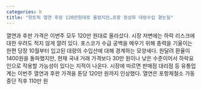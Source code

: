```yaml
---
categories: h
title: "핫토픽 열연 후판 120만원대로 올렸지만…포항 정상화 대량수입 곁눈질"
---
```

열연과 후판 가격은 이번주 모두 120만 원대로 올라섰다. 시장 저변에는 하락 리스크에 대한 우려도 적지 않게 깔려 있다. 포스코가 수급 공백을 메우기 위해 총력을 기울이는 한편 당장 10월부터 입고된 대량의 수입산에 대해 경계하는 모양새다. 원달려 환율이 1400원을 돌파했지만, 현재 국내 거래 가격보다 30만 원이나 낮은 수준이어서 하락요인으로 작용할 가능성이 있다는 지적이 나온다. 시장에 따르면 판매점 대리점 등 유통업계는 이번주 열연과 후판 가격을 톤당 120만 원까지 인상했다. 열연은 포항제철소 가동 중단 직후 110만 원